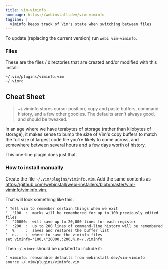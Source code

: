 ```yaml
---
title: vim-viminfo
homepage: https://webinstall.dev/vim-viminfo
tagline: |
  viminfo keeps track of Vim's state when switching between files
---
```


To update (replacing the current version) run `webi vim-viminfo`.

### Files

These are the files / directories that are created and/or modified with this
install:

```text
~/.vim/plugins/viminfo.vim
~/.vimrc
```

## Cheat Sheet

> ~/.viminfo stores cursor position, copy and paste buffers, command history,
> and a few other goodies. The defaults aren't always good, and should be
> tweaked.

In an age where we have terabytes of storage (rather than kilobytes of storage),
it makes sense to bump the size of Vim's copy buffers to match the full size of
largest code file you're likely to come across, and somewhere between several
hours and a few days worth of history.

This one-line plugin does just that.

### How to install manually

Create the file `~/.vim/plugins/viminfo.vim`. Add the same contents as
<https://github.com/webinstall/webi-installers/blob/master/vim-viminfo/viminfo.vim>.

That will look something like this:

```vim
" Tell vim to remember certain things when we exit
"  '100  :  marks will be remembered for up to 100 previously edited files
"  "20000:  will save up to 20,000 lines for each register
"  :200  :  up to 200 lines of command-line history will be remembered
"  %     :  saves and restores the buffer list
"  n...  :  where to save the viminfo files
set viminfo='100,\"20000,:200,%,n~/.viminfo
```

Then `~/.vimrc` should be updated to include it:

```vim
" viminfo: reasonable defaults from webinstall.dev/vim-viminfo
source ~/.vim/plugins/viminfo.vim
```
